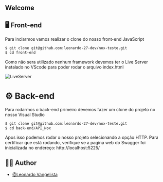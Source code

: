 ##  Welcome

## 🖥 Front-end
Para inciarmos vamos realizar o clone do nosso front-end JavaScript

```bash
$ git clone git@github.com:leonardo-27-dev/nox-teste.git
$ cd front-end   
```

Como não sera utilizado nenhum framework devemos ter o Live Server instalado no VScode para poder rodar o arquivo index.html

![LiveServer](https://ritwickdey.gallerycdn.vsassets.io/extensions/ritwickdey/liveserver/5.7.9/1661914858952/Microsoft.VisualStudio.Services.Icons.Default)


# ⚙ Back-end
Para rodarmos o back-end primeiro devemos fazer um clone do projeto no nosso Visual Studio

```bash
$ git clone git@github.com:leonardo-27-dev/nox-teste.git
$ cd back-end/API_Nox    
```

Apos isso podemos rodar o nosso projeto selecionando a opção HTTP.
Para certificar que está rodando, verifique se a pagina web do Swagger foi inicializada no endereço: http://localhost:5225/


## 👨‍💻 Author

- [@Leonardo Vangelista](https://github.com/leonardo-27-dev)


